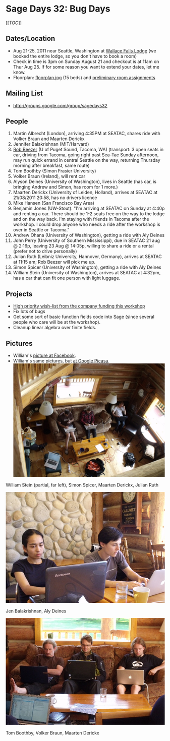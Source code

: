 

# Sage Days 32: Bug Days

[[_TOC_]] 


## Dates/Location

* Aug 21-25, 2011 near Seattle, Washington at <a class="http" href="http://www.wallacefallslodge.com/">Wallace Falls Lodge</a> (we booked the entire lodge, so you don't have to book a room) 
* Check in time is 3pm on Sunday August 21 and checkout is at 11am on Thur Aug 25.  If for some reason you want to extend your dates, let me know.  
* Floorplan: <a href="days32/floorplan.jpg">floorplan.jpg</a> (15 beds) and <a href="/days32/rooms/">preliminary room assignments</a> 

## Mailing List

* <a href="http://groups.google.com/group/sagedays32">http://groups.google.com/group/sagedays32</a> 

## People

1. Martin Albrecht (London), arriving 4:35PM at SEATAC, shares ride with Volker Braun and Maarten Derickx 
1. Jennifer Balakrishnan (MIT/Harvard) 
1. <a class="http" href="http://buzzard.ups.edu/">Rob Beezer</a> (U of Puget Sound, Tacoma, WA) (transport: 3 open seats in car, driving from Tacoma, going right past Sea-Tac Sunday afternoon, may run quick errand in central Seattle on the way, returning Thursday morning after breakfast, same route) 
1. Tom Boothby (Simon Frasier University) 
1. Volker Braun (Ireland), will rent car 
1. Alyson Deines (University of Washington), lives in Seattle (has car, is bringing Andrew and Simon, has room for 1 more.) 
1. Maarten Derickx (University of Leiden, Holland), arrives at SEATAC at 21/08/2011 20:58, has no drivers licence 
1. Mike Hansen (San Francisco Bay Area) 
1. Benjamin Jones (UW-Stout): "I'm arriving at SEATAC on Sunday at 4:40p and renting a car. There should be 1-2 seats free on the way to the lodge and on the way back. I'm staying with friends in Tacoma after the workshop. I could drop anyone who needs a ride after the workshop is over in Seattle or Tacoma." 
1. Andrew Ohana (University of Washington), getting a ride with Aly Deines 
1. John Perry (University of Southern Mississippi), due in SEATAC 21 aug @ 2·16p, leaving 23 Aug @ 14·05p, willing to share a ride or a rental (prefer not to drive personally) 
1. Julian Ruth (Leibniz University, Hannover, Germany), arrives at SEATAC at 11:15 am; Rob Beezer will pick me up. 
1. Simon Spicer (University of Washington), getting a ride with Aly Deines 
1. William Stein (University of Washington), arrives at SEATAC at 4:32pm, has a car that can fit one person with light luggage. 

## Projects

* <a href="/days32/wishlist">High priority wish-list from the company funding this workshop</a> 
* Fix lots of bugs 
* Get some sort of basic function fields code into Sage (since several people who care will be at the workshop). 
* Cleanup linear algebra over finite fields. 

## Pictures

* William's <a class="http" href="http://www.facebook.com/media/set/?set=a.10150282895418682.350646.504538681&amp;l=c0d8543e79&amp;type=1">picture at Facebook</a>. 
* William's same pictures, but <a class="https" href="https://picasaweb.google.com/115360165819500279592/SageBugDays32WallaceFalls">at Google Picasa</a>. 
![days32/sd32-wallace-lake-20110822.jpg](days32/sd32-wallace-lake-20110822.jpg) 

William Stein (partial, far left), Simon Spicer, Maarten Derickx, Julian Ruth 

![days32/sd32-wallace-lake-20110824a.jpg](days32/sd32-wallace-lake-20110824a.jpg) 

Jen Balakrishnan, Aly Deines 

![days32/sd32-wallace-lake-20110824.jpg](days32/sd32-wallace-lake-20110824.jpg) 

Tom Boothby, Volker Braun, Maarten Derickx 
